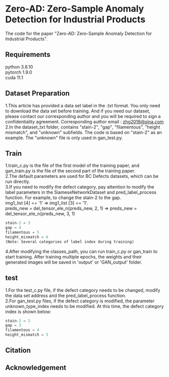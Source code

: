 # Zero-AD: Zero-Sample Anomaly Detection for Industrial Products
The code for the paper "Zero-AD: Zero-Sample Anomaly Detection for Industrial Products".
## Requirements
python 3.8.10 <br>
pytorch 1.9.0 <br>
cuda 11.1 <br>
## Dataset Preparation
1.This article has provided a data set label in the .txt format. You only need to download the data set before training. And if you need our dataset, please contact our corresponding author and you will be required to sign a confidentiality agreement.
Corresponding author email : zhg2018@sina.com<br>
2.In the dataset_txt folder, contains "stain-2", "gap", "filamentous", "height mismatch", and "unknown" subfields. The code is based on "stain-2" as an example. The "unknown" file is only used in gan_test.py.<br>
## Train
1.train_c.py is the file of the first model of the training paper, and gan_train.py is the file of the second part of the training paper. <br>
2.The default parameters are used for BC Defects datasets, which can be run directly.<br>
3.If you need to modify the defect category, pay attention to modify the label parameters in the SiameseNetworkDataset and pred_label_process function. For example, to change the stain-2 to the gap.<br> 
img1_list [4] == '1' => img1_list [3] == '1'.<br>
preds_new = del_tensor_ele_n(preds_new, 2, 1) => preds_new = del_tensor_ele_n(preds_new, 3, 1)
  ```python
  stain-2 = 3
  gap = 4
  filamentous = 5
  height_mismatch = 6
  (Note: Several categories of label index during training)
  ```
4.After modifying the classes_path, you can run train_c.py or gan_train to start training. After training multiple epochs, the weights and their generated images will be saved in 'output' or 'GAN_output' folder.
## test
1.For the test_c.py file, if the defect category needs to be changed, modify the data set address and the pred_label_process function.<br>
2.For gan_test.py files, if the defect category is modified, the parameter unknown_type_index needs to be modified. At this time, the defect category index is shown below:
  ```python
  stain-2 = 2
  gap = 3
  filamentous = 4
  height_mismatch = 5
  ```
## Citation
## Acknowledgement
